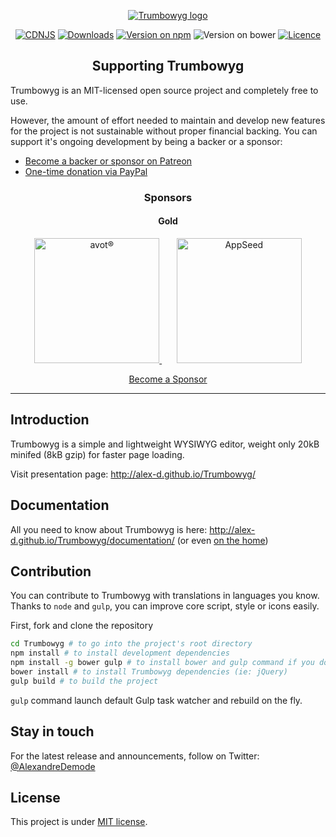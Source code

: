 <p align="center">
    <a href="http://alex-d.github.io/Trumbowyg/"><img src="banner.jpg" alt="Trumbowyg logo" /></a>
</p>

<p align="center">
    <a href="https://cdnjs.com/libraries/Trumbowyg"><img src="https://img.shields.io/cdnjs/v/Trumbowyg.svg" alt="CDNJS" /></a>
    <a href="https://www.npmjs.com/package/trumbowyg"><img src="https://img.shields.io/npm/dm/trumbowyg.svg" alt="Downloads" /></a>
    <a href="https://www.npmjs.com/package/trumbowyg"><img src="https://img.shields.io/npm/v/trumbowyg.svg" alt="Version on npm" /></a>
    <img src="https://img.shields.io/bower/v/trumbowyg.svg" alt="Version on bower" />
    <a href="https://github.com/Alex-D/Trumbowyg/blob/develop/LICENSE"><img src="https://img.shields.io/npm/l/trumbowyg.svg" alt="Licence" /></a>
</p>


<h2 align="center">Supporting Trumbowyg</h2>

Trumbowyg is an MIT-licensed open source project and completely free to use.

However, the amount of effort needed to maintain and develop new features for 
the project is not sustainable without proper financial backing. 
You can support it's ongoing development by being a backer or a sponsor:
 
- [Become a backer or sponsor on Patreon](https://www.patreon.com/alexandredemode)
- [One-time donation via PayPal](https://www.paypal.me/alexandredemode/20eur)

<h3 align="center">Sponsors</h3>

<h4 align="center">Gold</h4>

<p align="center">
    <a href="https://avot.nl/?ref=trumbowyg">
        <img src="https://cdn.rawgit.com/Alex-D/Trumbowyg/develop/sponsors/avot.svg" alt="avot®" width="200px"/>
    </a>
    &nbsp;
    &nbsp;
    &nbsp;
    <a href="https://www.appseed.us/?ref=trumbowyg">
        <img src="https://cdn.rawgit.com/Alex-D/Trumbowyg/develop/sponsors/appseed.png" alt="AppSeed" width="200px"/>
    </a>
</p>

<p align="center">
    <a href="https://www.patreon.com/bePatron?c=1176005&rid=1940456">
        Become a Sponsor
    </a>
</p>

------------------------------------

## Introduction

Trumbowyg is a simple and lightweight WYSIWYG editor, weight only 20kB minifed (8kB gzip) for faster page loading.

Visit presentation page: http://alex-d.github.io/Trumbowyg/


## Documentation

All you need to know about Trumbowyg is here: http://alex-d.github.io/Trumbowyg/documentation/ (or even [on the home](http://alex-d.github.io/Trumbowyg/#get-started))


## Contribution

You can contribute to Trumbowyg with translations in languages you know.
Thanks to `node` and `gulp`, you can improve core script, style or icons easily.

First, fork and clone the repository

```bash
cd Trumbowyg # to go into the project's root directory
npm install # to install development dependencies
npm install -g bower gulp # to install bower and gulp command if you don't have them already
bower install # to install Trumbowyg dependencies (ie: jQuery)
gulp build # to build the project
```

`gulp` command launch default Gulp task watcher and rebuild on the fly.


## Stay in touch

For the latest release and announcements, follow on Twitter: [@AlexandreDemode](https://twitter.com/AlexandreDemode)


## License

This project is under [MIT license](LICENSE).
